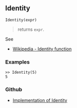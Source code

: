 ## Identity

```
Identity(expr)
```

> returns `expr`.

See
* [Wikipedia - Identity function](https://en.wikipedia.org/wiki/Identity_function)

### Examples

```
>> Identity(5)
5
```
### Github
* [Implementation of Identity](https://github.com/axkr/symja_android_library/blob/master/symja_android_library/matheclipse-core/src/main/java/org/matheclipse/core/builtin/PatternMatching.java#L906) 
